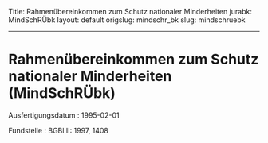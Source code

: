 Title: Rahmenübereinkommen zum Schutz nationaler Minderheiten
jurabk: MindSchRÜbk
layout: default
origslug: mindschr_bk
slug: mindschruebk

---

# Rahmenübereinkommen zum Schutz nationaler Minderheiten (MindSchRÜbk)

Ausfertigungsdatum
:   1995-02-01

Fundstelle
:   BGBl II: 1997, 1408

